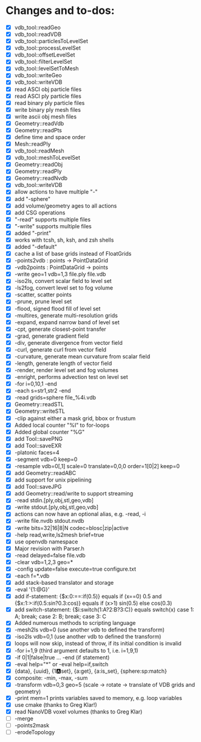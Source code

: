 
# Changes and to-dos:

- [X] vdb_tool::readGeo
- [X] vdb_tool::readVDB
- [X] vdb_tool::particlesToLevelSet
- [X] vdb_tool::processLevelSet
- [X] vdb_tool::offsetLevelSet
- [X] vdb_tool::filterLevelSet
- [X] vdb_tool::levelSetToMesh
- [X] vdb_tool::writeGeo
- [X] vdb_tool::writeVDB
- [X] read ASCI obj particle files
- [X] read ASCI ply particle files
- [X] read binary ply particle files
- [X] write binary ply mesh files
- [X] write ascii obj mesh files
- [X] Geometry::readVdb
- [X] Geometry::readPts
- [X] define time and space order
- [X] Mesh::readPly
- [X] vdb_tool::readMesh
- [X] vdb_tool::meshToLevelSet
- [X] Geometry::readObj
- [X] Geometry::readPly
- [X] Geometry::readNvdb
- [X] vdb_tool::writeVDB
- [X] allow actions to have multiple "-"
- [X] add "-sphere"
- [X] add volume/geometry ages to all actions
- [X] add CSG operations
- [X] "-read" supports multiple files
- [X] "-write" supports multiple files
- [X] added "-print"
- [X] works with tcsh, sh, ksh, and zsh shells
- [X] added "-default"
- [X] cache a list of base grids instead of FloatGrids
- [X] -points2vdb : points -> PointDataGrid
- [X] -vdb2points : PointDataGrid -> points
- [X] -write geo=1 vdb=1,3 file.ply file.vdb
- [X] -iso2ls, convert scalar field to level set
- [X] -ls2fog, convert level set to fog volume
- [X] -scatter, scatter points
- [X] -prune, prune level set
- [X] -flood, signed flood fill of level set
- [X] -multires, generate multi-resolution grids
- [X] -expand, expand narrow band of level set
- [X] -cpt, generate closest-point transfer
- [X] -grad, generate gradient field
- [X] -div, generate divergence from vector field
- [X] -curl, generate curl from vector field
- [X] -curvature, generate mean curvature from scalar field
- [X] -length, generate length of vector field
- [X] -render, render level set and fog volumes
- [X] -enright, performs advection test on level set
- [X] -for i=0,10,1 -end
- [X] -each s=str1,str2 -end
- [X] -read grids=sphere file_%4i.vdb
- [X] Geometry::readSTL
- [X] Geometry::writeSTL
- [X] -clip against either a mask grid, bbox or frustum
- [X] Added local counter "%I" to for-loops
- [X] Added global counter "%G"
- [X] add Tool::savePNG
- [X] add Tool::saveEXR
- [X] -platonic faces=4
- [X] -segment vdb=0 keep=0
- [X] -resample vdb=0[,1] scale=0 translate=0,0,0 order=1[0|2] keep=0
- [X] add Geometry::readABC
- [X] add support for unix pipelining
- [X] add Tool::saveJPG
- [X] add Geometry::read/write to support streaming
- [X] -read stdin.[ply,obj,stl,geo,vdb]
- [X] -write stdout.[ply,obj,stl,geo,vdb]
- [X] actions can now have an optional alias, e.g. -read, -i
- [X] -write file.nvdb stdout.nvdb
- [X] -write bits=32|16|8|N codec=blosc|zip|active
- [X] -help read,write,ls2mesh brief=true
- [X] use openvdb namespace
- [X] Major revision with Parser.h
- [X] -read delayed=false file.vdb
- [X] -clear vdb=1,2,3 geo=*
- [X] -config update=false execute=true configure.txt
- [X] -each f=*.vdb
- [X] add stack-based translator and storage
- [X] -eval '{1:@G}'
- [X] add if-statement: {$x:0:==:if(0.5)} equals if (x==0) 0.5 and {\$x:1:>:if(0.5:sin?0.3:cos)} equals if (x>1) sin(0.5) else cos(0.3)
- [X] add switch-statement: {\$i:switch(1:A?2:B?3:C)} equals switch(x) case 1: A; break; case 2: B; break; case 3: C
- [X] Added numerous methods to scripting language
- [X] -mesh2ls vdb=0  (use another vdb to defined the transform)
- [X] -iso2ls vdb=0,1 (use another vdb to defined the transform)
- [X] loops will now skip, instead of throw, if its initial condition is invalid
- [X] -for i=1,9  (third argument defaults to 1, i.e. i=1,9,1)
- [X] -if 0|1|false|true  ... -end (if statement)
- [X] -eval help="*" or -eval help=if,switch
- [X] {data}, {uuid}, {1:a:set}, {a:get}, {a:is_set}, {sphere:sp:match}
- [X] composite: -min, -max, -sum
- [X] -transform vdb=0,3 geo=5 (scale -> rotate -> translate of VDB grids and geometry)
- [X] -print mem=1 prints variables saved to memory, e.g. loop variables
- [X] use cmake (thanks to Greg Klar!)
- [X] read NanoVDB voxel volumes (thanks to Greg Klar)
- [ ] -merge
- [ ] -points2mask
- [ ] -erodeTopology